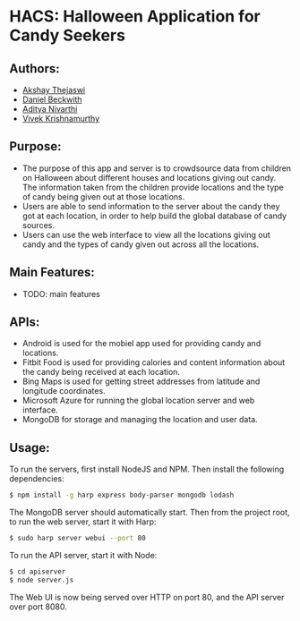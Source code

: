 HACS: Halloween Application for Candy Seekers
====================================

Authors:
-----
* [Akshay Thejaswi](https://github.com/chickenbellyfinn)
* [Daniel Beckwith](https://github.com/dbeckwith)
* [Aditya Nivarthi](https://github.com/SIZMW)
* [Vivek Krishnamurthy](https://github.com/vivekkmurthy)

Purpose:
-----
* The purpose of this app and server is to crowdsource data from children on Halloween about different houses and locations giving out candy. The information taken from the children provide locations and the type of candy being given out at those locations.
* Users are able to send information to the server about the candy they got at each location, in order to help build the global database of candy sources.
* Users can use the web interface to view all the locations giving out candy and the types of candy given out across all the locations.

Main Features:
-----
* TODO: main features

APIs:
-----
* Android is used for the mobiel app used for providing candy and locations.
* Fitbit Food is used for providing calories and content information about the candy being received at each location.
* Bing Maps is used for getting street addresses from latitude and longitude coordinates.
* Microsoft Azure for running the global location server and web interface.
* MongoDB for storage and managing the location and user data.

Usage:
-----
To run the servers, first install NodeJS and NPM. Then install the following dependencies:
```bash
$ npm install -g harp express body-parser mongodb lodash
```
The MongoDB server should automatically start. Then from the project root, to run the web server, start it with Harp:
```bash
$ sudo harp server webui --port 80
```
To run the API server, start it with Node:
```bash
$ cd apiserver
$ node server.js
```
The Web UI is now being served over HTTP on port 80, and the API server over port 8080.
